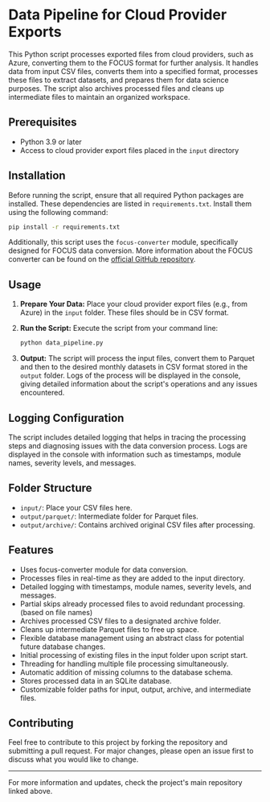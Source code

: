 
# Data Pipeline for Cloud Provider Exports

This Python script processes exported files from cloud providers, such as Azure, converting them to the FOCUS format for further analysis. It handles data from input CSV files, converts them into a specified format, processes these files to extract datasets, and prepares them for data science purposes. The script also archives processed files and cleans up intermediate files to maintain an organized workspace.

## Prerequisites

- Python 3.9 or later
- Access to cloud provider export files placed in the `input` directory

## Installation

Before running the script, ensure that all required Python packages are installed. These dependencies are listed in `requirements.txt`. Install them using the following command:

```bash
pip install -r requirements.txt
```

Additionally, this script uses the `focus-converter` module, specifically designed for FOCUS data conversion. More information about the FOCUS converter can be found on the [official GitHub repository](https://github.com/finopsfoundation/focus_converters/).

## Usage

1. **Prepare Your Data:**
   Place your cloud provider export files (e.g., from Azure) in the `input` folder. These files should be in CSV format.

2. **Run the Script:**
   Execute the script from your command line:

   ```bash
   python data_pipeline.py
   ```

3. **Output:**
   The script will process the input files, convert them to Parquet and then to the desired monthly datasets in CSV format stored in the `output` folder. Logs of the process will be displayed in the console, giving detailed information about the script's operations and any issues encountered.

## Logging Configuration

The script includes detailed logging that helps in tracing the processing steps and diagnosing issues with the data conversion process. Logs are displayed in the console with information such as timestamps, module names, severity levels, and messages.

## Folder Structure

- `input/`: Place your CSV files here.
- `output/parquet/`: Intermediate folder for Parquet files.
- `output/archive/`: Contains archived original CSV files after processing.

## Features

- Uses focus-converter module for data conversion. 
- Processes files in real-time as they are added to the input directory. 
- Detailed logging with timestamps, module names, severity levels, and messages. 
- Partial skips already processed files to avoid redundant processing. (based on file names) 
- Archives processed CSV files to a designated archive folder. 
- Cleans up intermediate Parquet files to free up space. 
- Flexible database management using an abstract class for potential future database changes. 
- Initial processing of existing files in the input folder upon script start.
- Threading for handling multiple file processing simultaneously. 
- Automatic addition of missing columns to the database schema. 
- Stores processed data in an SQLite database. 
- Customizable folder paths for input, output, archive, and intermediate files.

## Contributing

Feel free to contribute to this project by forking the repository and submitting a pull request. For major changes, please open an issue first to discuss what you would like to change.

---

For more information and updates, check the project's main repository linked above.